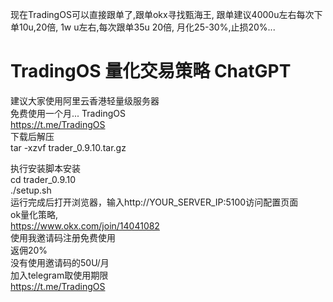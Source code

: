 现在TradingOS可以直接跟单了,跟单okx寻找甄海王,
跟单建议4000u左右每次下单10u,20倍,
1w u左右,每次跟单35u 20倍,
月化25-30%,止损20%...


# TradingOS 量化交易策略 ChatGPT
建议大家使用阿里云香港轻量级服务器  
免费使用一个月...
TradingOS  
https://t.me/TradingOS  
下载后解压  
tar -xzvf trader_0.9.10.tar.gz  

执行安装脚本安装    
cd trader_0.9.10  
./setup.sh  
运行完成后打开浏览器，输入http://YOUR_SERVER_IP:5100访问配置页面  
ok量化策略,  
https://www.okx.com/join/14041082  
使用我邀请码注册免费使用   
返佣20%  
没有使用邀请码的50U/月  
加入telegram取使用期限    
https://t.me/TradingOS  

